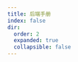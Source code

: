 ```yaml
---
title: 后端手册
index: false
dir:
  order: 2
  expanded: true
  collapsible: false
---
```


<Catalog />

